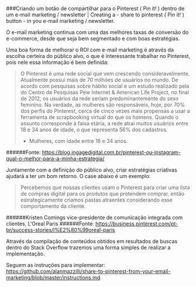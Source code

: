 ###Criando um botão de compartilhar para o Pinterest ( Pin it! ) dentro de um e-mail marketing / newsletter | Creating a - share to pinterest ( Pin it! ) button - in you e-mail marketing / newsletter.

O e-mail marketing continua com uma das melhores taxas de conversão do e-commerce, desde que seja bem segmentado e com boas estratégias.

Uma boa forma de melhorar o ROI com e-mail marketing  é através da escolha certeira do público alvo, o que é interessante trabalhar no Pinterest, pois nele essa informação é bem definida:

> O Pinterest é uma rede social que vem crescendo consideravelmente. Atualmente possui mais de 70 milhões de usuários no mundo. De acordo com pesquisas sobre hábito social e um estudo realizado pela do Centro de Pesquisas Pew Internet & American Life Project, no final de 2012, os usuários da rede seriam predominantemente do sexo feminino. Na verdade, as mulheres são responsáveis, hoje, por 70% dos perfis do Pinterest, cerca de cinco vezes mais propensas a usar a ferramenta de scrapbooking virtual do que os homens. Quando o assunto corresponde à faixa etária, a rede atrai muitos usuários entre 18 e 34 anos de idade, o que representa 56% dos cadastros.
> - Mulheres, com idade entre 18 e 34 anos.

######Fonte: https://blog.ingagedigital.com.br/pinterest-ou-instagram-qual-o-melhor-para-a-minha-estrategia/

Juntamente com a definição do público alvo, criar estratégias criativas ajudará a ter um bom retorno. O case abaixo é um exemplo:

> Percebemos que nossas clientes usam o Pinterest para criar uma lista de compras digital para os produtos que pretendem comprar, então estrategicamente criamos pastas atraentes considerando esse comportamento da cliente.

######Kristen Comings vice-presidente de comunicação integrada com clientes, L'Oreal Paris
######Fonte: https://business.pinterest.com/pt-br/success-stories/l%E2%80%99oreal-paris

Através da compilação de conteúdos obtidos em resultados de buscas dentro do Stack Overflow trazemos uma forma simples de realizar a implementação.

Seguem as instruções para implementar:
https://github.com/alanmazzilli/share-to-pinterest-from-your-email-marketing/blob/master/instructions.md
